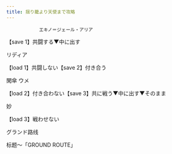 ```yaml
---
title: 揺り籠より天使まで攻略
---
```


                エキノ＝ジェール・アリア

【save 1】共闘する▼中に出す

リディア

【load 1】共闘しない【save 2】付き合う

閑傘 ウメ

【load 2】付き合わない【save 3】共に戦う▼中に出す▼そのまま

妙

【load 3】戦わせない

グランド路线

标题～「GROUND ROUTE」
              
